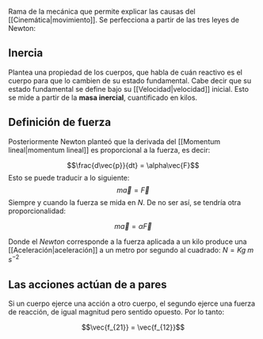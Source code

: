 
Rama de la mecánica que permite explicar las causas del [[Cinemática|movimiento]]. Se perfecciona a partir de las tres leyes de Newton: 

## Inercia 

Plantea una propiedad de los cuerpos, que habla de cuán reactivo es el cuerpo para que lo cambien de su estado fundamental. Cabe decir que su estado fundamental se define bajo su [[Velocidad|velocidad]] inicial. Esto se mide a partir de la **masa inercial**, cuantificado en kilos.  

## Definición de fuerza 

Posteriormente Newton planteó que la derivada del [[Momentum lineal|momentum lineal]] es proporcional a la fuerza, es decir: 

$$\frac{d\vec{p}}{dt} = \alpha\vec{F}$$ 
Esto se puede traducir a lo siguiente: 
$$m\vec{a} = \vec{F}$$ 
Siempre y cuando la fuerza se mida en $N$.  De no ser así, se tendría otra proporcionalidad: 

$$m\vec{a} = \alpha\vec{F}$$

Donde el *Newton* corresponde a la fuerza aplicada a un kilo produce una [[Aceleración|aceleración]] a un metro por segundo al cuadrado: $N = Kg\;m\;s^{-2}$ 

## Las acciones actúan de a pares 

Si un cuerpo ejerce una acción a otro cuerpo, el segundo ejerce una fuerza de reacción, de igual magnitud pero sentido opuesto. Por lo tanto:

$$\vec{f_{21}} = \vec{f_{12}}$$ 